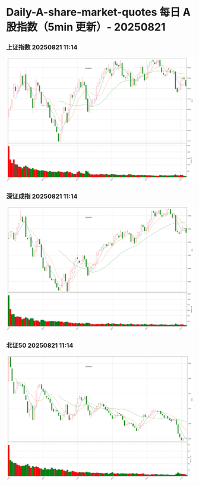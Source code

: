 
# Daily-A-share-market-quotes 每日 A 股指数（5min 更新）- 20250821

### 上证指数 20250821 11:14
![](./fig/2025/8/20250821-sh000001.png)

### 深证成指 20250821 11:14
![](./fig/2025/8/20250821-sz399001.png)

### 北证50 20250821 11:14
![](./fig/2025/8/20250821-bj899050.png)
